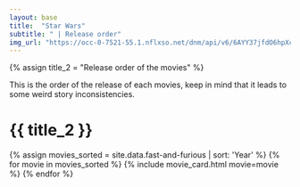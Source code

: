 ```yaml
---
layout: base
title:  "Star Wars"
subtitle: " | Release order"
img_url: "https://occ-0-7521-55.1.nflxso.net/dnm/api/v6/6AYY37jfdO6hpXcMjf9Yu5cnmO0/AAAABWq3Mo-U-cz-SHWzEM71fjR23KYrATFvxrH-oq-LsMIdznV9_d54ZhSCeA-qEHPI5otQBCML6cYjaT4qHiSxu4ALu1-DgsTc9iFu.jpg?r=472"
---
```

{% assign title_2 = "Release order of the movies" %}

This is the order of the release of each movies, keep in mind that it leads to some weird story inconsistencies.

# {{ title_2 }}

{% assign movies_sorted = site.data.fast-and-furious | sort: 'Year' %}
{% for movie in movies_sorted %}
{% include movie_card.html movie=movie %}
{% endfor %}